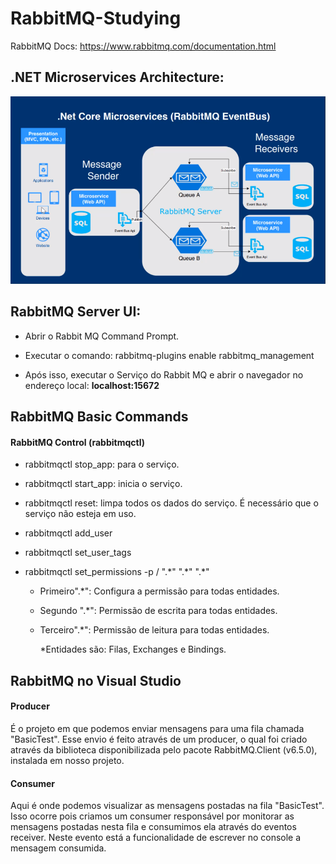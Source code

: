 # RabbitMQ-Studying

RabbitMQ Docs: https://www.rabbitmq.com/documentation.html

## .NET Microservices Architecture:

![.NET Microservices](/NetCoreMicroservices.png)



## RabbitMQ Server UI:

- Abrir o Rabbit MQ Command Prompt.

- Executar o comando: rabbitmq-plugins enable rabbitmq_management

- Após isso, executar o Serviço do Rabbit MQ e abrir o navegador no endereço local: **localhost:15672**



## RabbitMQ Basic Commands

#### RabbitMQ Control (rabbitmqctl)

- rabbitmqctl stop_app: para o serviço.

* rabbitmqctl start_app: inicia o serviço.

* rabbitmqctl reset: limpa todos os dados do serviço. É necessário que o serviço não esteja em uso.

* rabbitmqctl add_user <username> <password>

* rabbitmqctl set_user_tags <username> <tag>

* rabbitmqctl set_permissions -p / <username> ".\*" ".\*" ".\*"

  * Primeiro".\*": Configura a permissão para todas entidades.

  * Segundo ".\*": Permissão de escrita para todas entidades.

  * Terceiro".\*": Permissão de leitura para todas entidades.

    *Entidades são: Filas, Exchanges e Bindings. 



## RabbitMQ no Visual Studio

#### Producer

É o projeto em que podemos enviar mensagens para uma fila chamada "BasicTest". Esse envio é feito através de um producer, o qual foi criado através da biblioteca disponibilizada pelo pacote RabbitMQ.Client (v6.5.0), instalada em nosso projeto.

#### Consumer

Aqui é onde podemos visualizar as mensagens postadas na fila "BasicTest". Isso ocorre pois criamos um consumer responsável por monitorar as mensagens postadas nesta fila e consumimos ela através do eventos receiver. Neste evento está a funcionalidade de escrever no console a mensagem consumida.